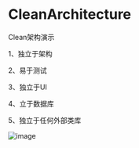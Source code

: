 # CleanArchitecture
Clean架构演示


1、独立于架构


2、易于测试


3、独立于UI


4、立于数据库


5、独立于任何外部类库


 ![image](https://github.com/wangkangmao/CleanArchitecture/pic_01.png)
